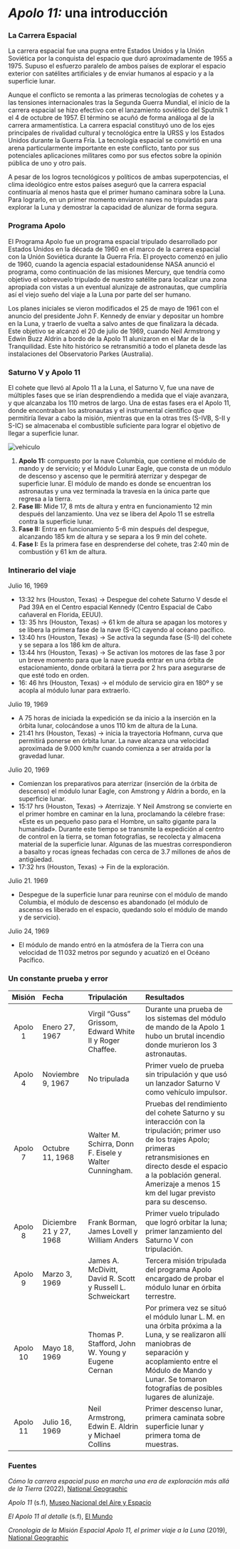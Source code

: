 # *Apolo 11:* una introducción

### La Carrera Espacial
La carrera espacial fue una pugna entre Estados Unidos y la Unión Soviética por la conquista del espacio que duró aproximadamente de 1955 a 1975. Supuso el esfuerzo paralelo de ambos países de explorar el espacio exterior con satélites artificiales y de enviar humanos al espacio y a la superficie lunar.

Aunque el conflicto se remonta a las primeras tecnologías de cohetes y a las tensiones internacionales tras la Segunda Guerra Mundial, el inicio de la carrera espacial se hizo efectivo con el lanzamiento soviético del Sputnik 1 el 4 de octubre de 1957. El término se acuñó de forma análoga al de la carrera armamentística. La carrera espacial constituyó uno de los ejes principales de rivalidad cultural y tecnológica entre la URSS y los Estados Unidos durante la Guerra Fría. La tecnología espacial se convirtió en una arena particularmente importante en este conflicto, tanto por sus potenciales aplicaciones militares como por sus efectos sobre la opinión pública de uno y otro país.

A pesar de los logros tecnológicos y políticos de ambas superpotencias, el clima ideológico entre estos países aseguró que la carrera espacial continuaría al menos hasta que el primer humano caminara sobre la Luna. Para lograrlo, en un primer momento enviaron naves no tripuladas para explorar la Luna y demostrar la capacidad de alunizar de forma segura.


### Programa Apolo
El Programa Apolo fue un programa espacial tripulado desarrollado por Estados Unidos en la década de 1960 en el marco de la carrera espacial con la Unión Soviética durante la Guerra Fría. El proyecto comenzó en julio de 1960, cuando la agencia espacial estadounidense NASA anunció el programa, como continuación de las misiones Mercury, que tendría como objetivo el sobrevuelo tripulado de nuestro satélite para localizar una zona apropiada con vistas a un eventual alunizaje de astronautas, que cumpliría así el viejo sueño del viaje a la Luna por parte del ser humano. 

Los planes iniciales se vieron modificados el 25 de mayo de 1961 con el anuncio del presidente John F. Kennedy de enviar y depositar un hombre en la Luna, y traerlo de vuelta a salvo antes de que finalizara la década. Este objetivo se alcanzó el 20 de julio de 1969, cuando Neil Armstrong y Edwin Buzz Aldrin a bordo de la Apolo 11 alunizaron en el Mar de la Tranquilidad. Este hito histórico se retransmitió a todo el planeta desde las instalaciones del Observatorio Parkes (Australia).


### Saturno V y Apolo 11
El cohete que llevó al Apolo 11 a la Luna, el Saturno V, fue una nave de múltiples fases que se irían desprendiendo a medida que el viaje avanzara, y que alcanzaba los 110 metros de largo. Una de estas fases era el Apolo 11, donde encontraban los astronautas y el instrumental científico que permitiría llevar a cabo la misión, mientras que en la otras tres (S-IVB, S-II y S-IC) se almacenaba el combustible suficiente para lograr el objetivo de llegar a superficie lunar.

![vehiculo](https://raw.githubusercontent.com/Programa-Apolo/Clase11/main/Apolo%2011.png)

1. **Apolo 11:** compuesto por la nave Columbia, que contiene el módulo de mando y de servicio; y el Módulo Lunar Eagle, que consta de un módulo de descenso y ascenso que le permitirá aterrizar y despegar de superficie lunar. El módulo de mando es donde se encuentran los astronautas y una vez terminada la travesía en la única parte que regresa a la tierra.
2. **Fase III:** Mide 17, 8 mts de altura y entra en funcionamiento 12 min después del lanzamiento. Una vez se libera del Apolo 11 se estrella contra la superficie lunar.
3. **Fase II:** Entra en funcionamiento 5-6 min después del despegue, alcanzando 185 km de altura y se separa a los 9 min del cohete. 
4. **Fase I:** Es la primera fase en desprenderse del cohete, tras 2:40 min de combustión y 61 km de altura.


### Intinerario del viaje
Julio 16, 1969
   - 13:32 hrs (Houston, Texas) → Despegue del cohete Saturno V desde el Pad 39A en el Centro espacial Kennedy (Centro Espacial de Cabo cañaveral en Florida, EEUU). 
   - 13: 35 hrs (Houston, Texas) → 61 km de altura se apagan los motores y se libera la primera fase de la nave (S-IC) cayendo al océano pacífico.
   - 13:40 hrs (Houston, Texas) → Se activa la segunda fase (S-II) del cohete y se separa a los 186 km de altura.
   - 13:44 hrs (Houston, Texas) → Se activan los motores de las fase 3 por un breve momento para que la nave pueda entrar en una órbita de estacionamiento, donde orbitará la tierra por 2 hrs para asegurarse de que esté todo en orden.
   - 16: 46 hrs (Houston, Texas) → el módulo de servicio gira en 180º y se acopla al módulo lunar para extraerlo.

Julio 19, 1969
   - A 75 horas de iniciada la expedición se da inicio a la inserción en la órbita lunar, colocándose a unos 110 km de altura de la Luna.
   - 21:41 hrs (Houston, Texas) → inicia la trayectoria Hofmann, curva que permitirá ponerse en órbita lunar. La nave alcanza una velocidad aproximada de 9.000 km/hr cuando comienza a ser atraída por la gravedad lunar.

Julio 20, 1969
   - Comienzan los preparativos para aterrizar (inserción de la órbita de descenso) el módulo lunar Eagle, con Amstrong y Aldrin a bordo, en la superficie lunar.
   - 15:17 hrs (Houston, Texas) → Aterrizaje. Y Neil Amstrong se convierte en el primer hombre en caminar en la luna, proclamando la célebre frase: «Este es un pequeño paso para el Hombre, un salto gigante para la humanidad». Durante este tiempo se transmite la expedición al centro de control en la tierra, se toman fotografías, se recolecta y almacena material de la superficie lunar. Algunas de las muestras correspondieron a basalto y rocas ígneas fechadas con cerca de 3.7 millones de años de antigüedad.
   - 17:32 hrs (Houston, Texas) → Fin de la exploración.

Julio 21. 1969
   - Despegue de la superficie lunar para reunirse con el módulo de mando Columbia, el módulo de descenso es abandonado (el módulo de ascenso es liberado en el espacio, quedando solo el módulo de mando y de servicio).

Julio 24, 1969
   - El módulo de mando entró en la atmósfera de la Tierra con una velocidad de 11 032 metros por segundo y acuatizó en el Océano Pacífico.


### Un constante prueba y error

| Misión | Fecha | Tripulación | Resultados |
|:----:|:--------|:-----------------|:-----------------------------|
| Apolo 1 | Enero 27, 1967 | Virgil “Guss” Grissom, Edward White II y Roger Chaffee. | Durante una prueba de los sistemas del módulo de mando de la Apolo 1 hubo un brutal incendio donde murieron los 3 astronautas. |
| Apolo 4 | Noviembre 9, 1967 | No tripulada | Primer vuelo de prueba sin tripulación y que usó un lanzador Saturno V como vehículo impulsor. |
| Apolo 7 | Octubre 11, 1968 | Walter M. Schirra, Donn F. Eisele y Walter Cunningham. | Pruebas del rendimiento del cohete Saturno y su interacción con la tripulación; primer uso de los trajes Apolo; primeras retransmisiones en directo desde el espacio a la población general. Amerizaje a menos 15 km del lugar previsto para su descenso. |
| Apolo 8 | Diciembre 21 y 27, 1968 | Frank Borman, James Lovell y William Anders | Primer vuelo tripulado que logró orbitar la luna; primer lanzamiento del Saturno V con tripulación. |
| Apolo 9 | Marzo 3, 1969 | James A. McDivitt, David R. Scott y Russell L. Schweickart | Tercera misión tripulada del programa Apolo encargado de probar el módulo lunar en órbita terrestre. |
| Apolo 10 | Mayo 18, 1969 | Thomas P. Stafford, John W. Young y Eugene Cernan | Por primera vez se situó el módulo lunar L. M. en una órbita próxima a la Luna, y se realizaron allí maniobras de separación y acoplamiento entre el Módulo de Mando y Lunar. Se tomaron fotografías de posibles lugares de alunizaje. |
| Apolo 11 | Julio 16, 1969 | Neil Armstrong, Edwin E. Aldrin y Michael Collins | Primer descenso lunar, primera caminata sobre superficie lunar y primera toma de muestras. |


### Fuentes

*Cómo la carrera espacial puso en marcha una era de exploración más allá de la Tierra* (2022), [National Geographic](https://www.nationalgeographicla.com/ciencia/2022/04/como-la-carrera-espacial-puso-en-marcha-una-era-de-exploracion-mas-alla-de-la-tierra)

*Apolo 11* (s.f), [Museo Nacional del Aire y Espacio](https://airandspace.si.edu/about/acerca-del-museo-nacional-del-aire-y-el-espacio/apolo-11)

*El Apolo 11 al detalle* (s.f), [El Mundo](https://lab.elmundo.es/hombre-en-la-luna/apolo-11.html)

*Cronología de la Misión Espacial Apolo 11, el primer viaje a la Luna* (2019), [National Geographic](https://www.nationalgeographic.com.es/llegada-del-hombre-a-la-luna/cronologia-mision-apolo-11-primer-viaje-a-luna_14364)
